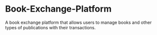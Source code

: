 # Book-Exchange-Platform
A book exchange platform that allows users to manage books and other types of publications with their transactions.
